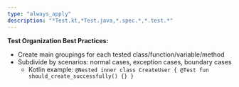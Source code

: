 ```yaml
---
type: "always_apply"
description: "*Test.kt,*Test.java,*.spec.*,*.test.*"
---
```

**Test Organization Best Practices:**

- Create main groupings for each tested class/function/variable/method
- Subdivide by scenarios: normal cases, exception cases, boundary cases
  + Kotlin example: `@Nested inner class CreateUser { @Test fun should_create_successfully() {} }`

